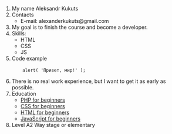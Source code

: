 <!DOCTYPE html>

<html lang="ru">
<head>

<meta charset="UTF-8">

<title> RS SCHOOL</title>
</head>

<body>

<ol>
    <li>My name Aleksandr Kukuts</li>
    <li>Contacts <ul>
        <li>E-mail: alexanderkukuts@gmail.com</li>
    </ul></li>
    <li>My goal is to finish the course and become a developer.</li>
    <li>Skills: <ul>
        <li>HTML</li>
        <li>CSS</li>
        <li>JS</li>
    </ul></li>
    <li>Code example<br>
    <code>  
    alert( 'Привет, мир!' );
    </code>
    </li>
    <li>There is no real work experience, but I want to get it as early as possible.</li>
    <li>Education
        <ul dir="auto">
  <li><a href="https://ru.code-basics.com/languages/php" rel="nofollow">PHP for beginners</a></li>
   <li><a href="https://code-basics.com/languages/css" rel="nofollow">CSS for beginners</a></li>
   <li><a href="https://code-basics.com/languages/html" rel="nofollow">HTML for beginners</a></li>
   <li><a href="https://code-basics.com/languages/javascript" rel="nofollow">JavaScript for beginners</a></li>
 </ul></li>
 <li>Level A2 Way stage or elementary</li>
</ol>
</body>

</html>
